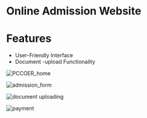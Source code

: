 
# Online Admission Website



# Features


* User-Friendly Interface
* Document -upload Functionality











![PCCOER_home](https://github.com/komal65/Online-Admission-Website/assets/114643264/0c879000-9719-4f8d-8d1a-b2e8808c68da) 


![admission_form](https://github.com/komal65/Online-Admission-Website/assets/114643264/85acef74-d2a2-4516-8ec9-609b3f6bf871)


![document uploading](https://github.com/komal65/Online-Admission-Website/assets/114643264/9f90a463-3b4c-4db7-9270-fe38b42a8f5d)


![payment](https://github.com/komal65/Online-Admission-Website/assets/114643264/f5fb53c2-fd6d-4468-a646-86f53edf9c81)

